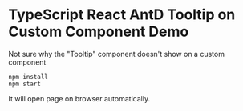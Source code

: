 TypeScript React AntD Tooltip on Custom Component Demo
=================================

Not sure why the "Tooltip" component doesn't show on a custom component

```
npm install
npm start
```

It will open page on browser automatically.
